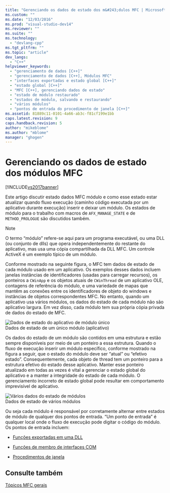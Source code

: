 ```yaml
---
title: "Gerenciando os dados de estado dos m&#243;dulos MFC | Microsoft Docs"
ms.custom: ""
ms.date: "12/03/2016"
ms.prod: "visual-studio-dev14"
ms.reviewer: ""
ms.suite: ""
ms.technology: 
  - "devlang-cpp"
ms.tgt_pltfrm: ""
ms.topic: "article"
dev_langs: 
  - "C++"
helpviewer_keywords: 
  - "gerenciamento de dados [C++]"
  - "gerenciamento de dados [C++], Módulos MFC"
  - "interfaces exportadas e estado global [C++]"
  - "estado global [C++]"
  - "MFC [C++], gerenciando dados de estado"
  - "estado de módulo restaurado"
  - "estados de módulo, salvando e restaurando"
  - "vários módulos"
  - "pontos de entrada do procedimento de janela [C++]"
ms.assetid: 81889c11-0101-4a66-ab3c-f81cf199e1bb
caps.latest.revision: 9
caps.handback.revision: 5
author: "mikeblome"
ms.author: "mblome"
manager: "ghogen"
---
```

# Gerenciando os dados de estado dos m&#243;dulos MFC
[!INCLUDE[vs2017banner](../assembler/inline/includes/vs2017banner.md)]

Este artigo discutir estado dados MFC módulo e como esse estado estar atualizar quando fluxo execução \(caminho código executada por um aplicativo durante execução\) inserir e deixar um módulo.  Os estados de módulo para o trabalho com macros de `AFX_MANAGE_STATE` e de `METHOD_PROLOGUE` são discutidos também.  
  
> [!NOTE]
>  O termo “módulo” refere\-se aqui para um programa executável, ou uma DLL \(ou conjunto de dlls\) que opera independentemente do restante do aplicativo, mas usa uma cópia compartilhada da DLL MFC.  Um controle ActiveX é um exemplo típico de um módulo.  
  
 Conforme mostrado na seguinte figura, o MFC tem dados de estado de cada módulo usado em um aplicativo.  Os exemplos desses dados incluem janelas instâncias de identificadores \(usadas para carregar recursos\), os ponteiros a `CWinApp` e os objetos atuais de `CWinThread` de um aplicativo OLE, contagens de referência do módulo, e uma variedade de mapas que mantêm as conexões entre os identificadores de objeto do windows e instâncias de objetos correspondentes MFC.  No entanto, quando um aplicativo usa vários módulos, os dados do estado de cada módulo não são aplicativo largura.  Em vez disso, cada módulo tem sua própria cópia privada de dados do estado de MFC.  
  
 ![Dados de estado do aplicativo de módulo único](../Image/vc387N1.gif "vc387N1")  
Dados de estado de um único módulo \(aplicativo\)  
  
 Os dados do estado de um módulo são contidos em uma estrutura e estão sempre disponíveis por meio de um ponteiro a essa estrutura.  Quando o fluxo de execução inserir um módulo específico, conforme mostrado na figura a seguir, que o estado do módulo deve ser “atual” ou “efetivo estado”.  Consequentemente, cada objeto de thread tem um ponteiro para a estrutura efetivo do estado desse aplicativo.  Manter esse ponteiro atualizado em todas as vezes é vital a gerenciar o estado global do aplicativo e a manter a integridade do estado de cada módulo.  O gerenciamento incorreto de estado global pode resultar em comportamento imprevisível de aplicativo.  
  
 ![Vários dados do estado de módulos](../mfc/media/vc387n2.png "vc387N2")  
Dados de estado de vários módulos  
  
 Ou seja cada módulo é responsável por corretamente alternar entre estados de módulo de qualquer dos pontos de entrada.  “Um ponto de entrada” é qualquer local onde o fluxo de execução pode digitar o código do módulo.  Os pontos de entrada incluem:  
  
-   [Funções exportadas em uma DLL](../mfc/exported-dll-function-entry-points.md)  
  
-   [Funções de membro de interfaces COM](../mfc/com-interface-entry-points.md)  
  
-   [Procedimentos de janela](../Topic/Window%20Procedure%20Entry%20Points.md)  
  
## Consulte também  
 [Tópicos MFC gerais](../mfc/general-mfc-topics.md)